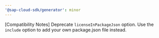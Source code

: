 ```yaml
---
'@sap-cloud-sdk/generator': minor
---
```


[Compatibility Notes] Deprecate `licenseInPackageJson` option. Use the `include` option to add your own package.json file instead.
